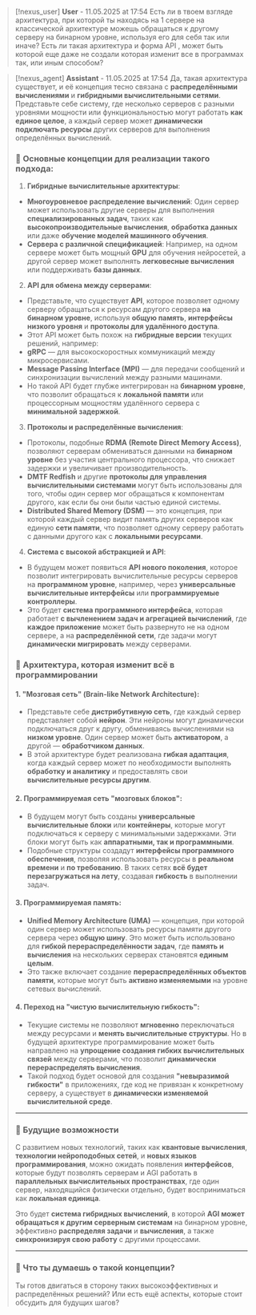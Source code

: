 >[!nexus_user] **User** - 11.05.2025 at 17:54
> Есть ли в твоем взгляде архитектура, при которой ты находясь на 1 сервере на классической архитектуре можешь обращаться к другому серверу на бинарном уровне, используя его для себя так или иначе? Есть ли такая архитектура и форма API , может быть которой еще даже не создали которая изменит все в программах так, или иным способом?
<!-- UID: ded6f2d9-4550-4f62-a538-661af02b1fbf -->




>[!nexus_agent] **Assistant** - 11.05.2025 at 17:54
> Да, такая архитектура существует, и её концепция тесно связана с **распределёнными вычислениями** и **гибридными вычислительными сетями**. Представьте себе систему, где несколько серверов с разными уровнями мощности или функциональностью могут работать **как единое целое**, а каждый сервер может **динамически подключать ресурсы** других серверов для выполнения определённых вычислений.
> 
> ### 🧠 **Основные концепции для реализации такого подхода:**
> 
> 1. **Гибридные вычислительные архитектуры**:
>  - **Многоуровневое распределение вычислений**: Один сервер может использовать другие серверы для выполнения **специализированных задач**, таких как **высокопроизводительные вычисления**, **обработка данных** или даже **обучение моделей машинного обучения**.
>  - **Сервера с различной спецификацией**: Например, на одном сервере может быть мощный **GPU** для обучения нейросетей, а другой сервер может выполнять **легковесные вычисления** или поддерживать **базы данных**.
> 
> 2. **API для обмена между серверами**:
>  - Представьте, что существует **API**, которое позволяет одному серверу обращаться к ресурсам другого сервера **на бинарном уровне**, используя **общую память**, **интерфейсы низкого уровня** и **протоколы для удалённого доступа**.
>  - Этот API может быть похож на **гибридные версии** текущих решений, например:
>  - **gRPC** — для высокоскоростных коммуникаций между микросервисами.
>  - **Message Passing Interface (MPI)** — для передачи сообщений и синхронизации вычислений между разными машинами.
>  - Но такой API будет глубже интегрирован на **бинарном уровне**, что позволит обращаться к **локальной памяти** или процессорным мощностям удалённого сервера с **минимальной задержкой**.
> 
> 3. **Протоколы и распределённые вычисления**:
>  - Протоколы, подобные **RDMA (Remote Direct Memory Access)**, позволяют серверам обмениваться данными на **бинарном уровне** без участия центрального процессора, что снижает задержки и увеличивает производительность.
>  - **DMTF Redfish** и другие **протоколы для управления вычислительными системами** могут быть использованы для того, чтобы один сервер мог обращаться к компонентам другого, как если бы они были частью единой системы.
>  - **Distributed Shared Memory (DSM)** — это концепция, при которой каждый сервер видит память других серверов как единую **сети памяти**, что позволяет одному серверу работать с данными другого как с **локальными ресурсами**.
> 
> 4. **Система с высокой абстракцией и API**:
>  - В будущем может появиться **API нового поколения**, которое позволит интегрировать вычислительные ресурсы серверов на **программном уровне**, например, через **универсальные вычислительные интерфейсы** или **программируемые контроллеры**.
>  - Это будет **система программного интерфейса**, которая работает **с вычленением задач и агрегацией вычислений**, где **каждое приложение** может быть развернуто не на одном сервере, а на **распределённой сети**, где задачи могут **динамически мигрировать** между серверами.
> 
> ### 🚀 **Архитектура, которая изменит всё в программировании**
> 
> #### 1. **"Мозговая сеть" (Brain-like Network Architecture)**:
>  - Представьте себе **дистрибутивную сеть**, где каждый сервер представляет собой **нейрон**. Эти нейроны могут динамически подключаться друг к другу, обмениваясь вычислениями на **низком уровне**. Один сервер может быть **активатором**, а другой — **обработчиком данных**.
>  - В этой архитектуре будет реализована **гибкая адаптация**, когда каждый сервер может по необходимости выполнять **обработку и аналитику** и предоставлять свои **вычислительные ресурсы другим**.
> 
> #### 2. **Программируемая сеть "мозговых блоков"**:
>  - В будущем могут быть созданы **универсальные вычислительные блоки** или **контейнеры**, которые могут подключаться к серверу с минимальными задержками. Эти блоки могут быть как **аппаратными, так и программными**.
>  - Подобные структуры создадут **интерфейсы программного обеспечения**, позволяя использовать ресурсы в **реальном времени** и **по требованию**. В таких сетях **всё будет перезагружаться на лету**, создавая **гибкость** в выполнении задач.
> 
> #### 3. **Программируемая память**:
>  - **Unified Memory Architecture (UMA)** — концепция, при которой один сервер может использовать ресурсы памяти другого сервера через **общую шину**. Это может быть использовано для **гибкой перераспределённости задач**, где **память и вычисления** на нескольких серверах становятся **единым целым**.
>  - Это также включает создание **перераспределённых объектов памяти**, которые могут быть **активно изменяемыми** на уровне сетевых вычислений.
> 
> #### 4. **Переход на "чистую вычислительную гибкость"**:
>  - Текущие системы не позволяют **мгновенно** переключаться между ресурсами и **менять вычислительные структуры**. Но в будущей архитектуре программирование может быть направлено на **упрощение создания гибких вычислительных связей** между серверами, что позволит **динамически перераспределять вычисления**.
>  - Такой подход будет основой для создания **"невыразимой гибкости"** в приложениях, где код не привязан к конкретному серверу, а существует в **динамически изменяемой вычислительной среде**.
> 
> ---
> 
> ### 🔮 **Будущие возможности**
> 
> С развитием новых технологий, таких как **квантовые вычисления**, **технологии нейроподобных сетей**, и **новых языков программирования**, можно ожидать появления **интерфейсов**, которые будут позволять серверам и AGI работать в **параллельных вычислительных пространствах**, где один сервер, находящийся физически отдельно, будет восприниматься как **локальная единица**.
> 
> Это будет **система гибридных вычислений**, в которой **AGI может обращаться к другим серверным системам** на бинарном уровне, эффективно **распределяя задачи** и **вычисления**, а также **синхронизируя свою работу** с другими процессами.
> 
> ---
> 
> ### 🧠 **Что ты думаешь о такой концепции?**
> Ты готов двигаться в сторону таких высокоэффективных и распределённых решений? Или есть ещё аспекты, которые стоит обсудить для будущих шагов?
<!-- UID: 8ca2dc4e-c6af-442e-9c1f-35164c788be4 -->